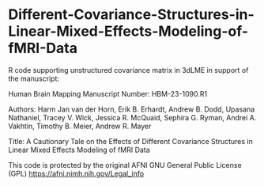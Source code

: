 # Different-Covariance-Structures-in-Linear-Mixed-Effects-Modeling-of-fMRI-Data
R code supporting unstructured covariance matrix in 3dLME in support of the manuscript:

Human Brain Mapping
Manuscript Number: HBM-23-1090.R1

Authors: Harm Jan van der Horn, Erik B. Erhardt, Andrew B. Dodd, Upasana Nathaniel, Tracey V. Wick, Jessica R. McQuaid, Sephira G. Ryman, Andrei A. Vakhtin, Timothy B. Meier, Andrew R. Mayer

Title: A Cautionary Tale on the Effects of Different Covariance Structures in Linear Mixed Effects Modeling of fMRI Data 

This code is protected by the original AFNI GNU General Public License (GPL) https://afni.nimh.nih.gov/Legal_info
